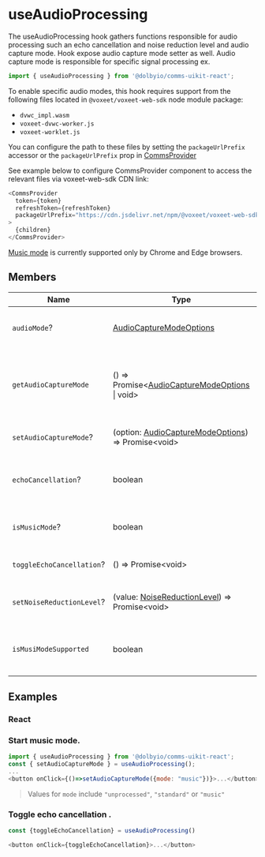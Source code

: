 # useAudioProcessing

The useAudioProcessing hook gathers functions responsible for audio processing such an echo cancellation and noise reduction level and audio capture mode.
Hook expose audio capture mode setter as well. Audio capture mode is responsible for specific signal processing ex.

```javascript
import { useAudioProcessing } from '@dolbyio/comms-uikit-react';
```

To enable specific audio modes, this hook requires support from the following files located in `@voxeet/voxeet-web-sdk` node module package:

- `dvwc_impl.wasm`
- `voxeet-dvwc-worker.js`
- `voxeet-worklet.js`

You can configure the path to these files by setting the `packageUrlPrefix` accessor or the `packageUrlPrefix` prop in [CommsProvider](../providers/CommsProvider.md)

See example below to configure CommsProvider component to access the relevant files via voxeet-web-sdk CDN link:

```javascript
<CommsProvider
  token={token}
  refreshToken={refreshToken}
  packageUrlPrefix="https://cdn.jsdelivr.net/npm/@voxeet/voxeet-web-sdk/dist"
>
  {children}
</CommsProvider>
```

[Music mode](https://docs.dolby.io/communications-apis/docs/guides-music-mode) is currently supported only by Chrome and Edge browsers.

## Members

| Name                      | Type                                                                                                                                              | Description                                                            |
| ------------------------- | ------------------------------------------------------------------------------------------------------------------------------------------------- | ---------------------------------------------------------------------- |
| `audioMode`?              | [AudioCaptureModeOptions](https://docs.dolby.io/communications-apis/docs/js-client-sdk-model-audioprocessingoptions)                              | Currently selected audio mode with options.                            |
| `getAudioCaptureMode`     | () => Promise<[AudioCaptureModeOptions](https://docs.dolby.io/communications-apis/docs/js-client-sdk-model-audioprocessingoptions) \| void>       | Get current audio mode option or returns warning if audio is disabled. |
| `setAudioCaptureMode`?    | (option: [AudioCaptureModeOptions](https://docs.dolby.io/communications-apis/docs/js-client-sdk-model-audioprocessingoptions)) => Promise\<void\> | Setter for specific audio mode.                                        |
| `echoCancellation`?       | boolean                                                                                                                                           | Informs about current echo canellation state.                          |
| `isMusicMode`?            | boolean                                                                                                                                           | Informs if music mode is enabled / disabled.                           |
| `toggleEchoCancellation`? | () => Promise\<void\>                                                                                                                             | Toggles echo cancellation.                                             |
| `setNoiseReductionLevel`? | (value: [NoiseReductionLevel](https://docs.dolby.io/communications-apis/docs/js-client-sdk-model-noisereductionlevel)) => Promise\<void\>         | Setter for noise reduction level.                                      |
| `isMusiModeSupported`     | boolean                                                                                                                                           | Informs if music mode is supported by environment.                     |

## Examples

### React

### Start music mode.

```javascript
import { useAudioProcessing } from '@dolbyio/comms-uikit-react';
const { setAudioCaptureMode } = useAudioProcessing();
...
<button onClick={()=>setAudioCaptureMode({mode: "music"})}>...</button>
```

> Values for `mode` include `"unprocessed"`, `"standard"` or `"music"`

### Toggle echo cancellation .

```javascript
const {toggleEchoCancellation} = useAudioProcessing()

<button onClick={toggleEchoCancellation}>...</button>
```
